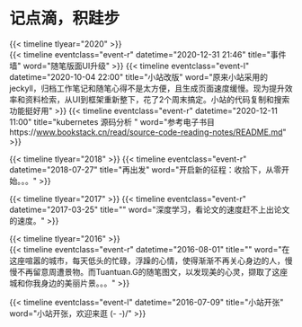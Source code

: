 # 记点滴，积跬步



{{< timeline tlyear="2020" >}}  
{{< timeline eventclass="event-r" datetime="2020-12-31 21:46" title="事件墙"  word="随笔版面UI升级" >}}
{{< timeline eventclass="event-l" datetime="2020-10-04 22:00" title="小站改版"  word="原来小站采用的jeckyll，归档工作笔记和随笔心得不是太方便，且生成页面速度缓慢。现为提升效率和资料检索，从UI到框架重新整下，花了2个周末搞定。小站的代码复制和搜索功能挺好用" >}}
{{< timeline eventclass="event-r" datetime="2020-12-11 11:00" title="kubernetes 源码分析 "  word="参考电子书目https://www.bookstack.cn/read/source-code-reading-notes/README.md" >}}  

{{< timeline tlyear="2018" >}} 
{{< timeline eventclass="event-r" datetime="2018-07-27" title="再出发"  word="开启新的征程：收拾下，从零开始。。。" >}}  

{{< timeline tlyear="2017" >}} 
{{< timeline eventclass="event-r" datetime="2017-03-25" title=""  word="深度学习，看论文的速度赶不上出论文的速度。" >}}  

{{< timeline tlyear="2016" >}}  
{{< timeline eventclass="event-r" datetime="2016-08-01" title=""  word="在这座喧嚣的城市，每天低头的忙碌，浮躁的心情，使得渐渐不再关心身边的人，慢慢不再留意周遭景物。而Tuantuan.G的随笔图文，以发现美的心灵，撷取了这座城和你我身边的美丽片景。。。" >}}  

{{< timeline eventclass="event-l" datetime="2016-07-09" title="小站开张"  word="小站开张，欢迎来逛 \(- -)/" >}}  
